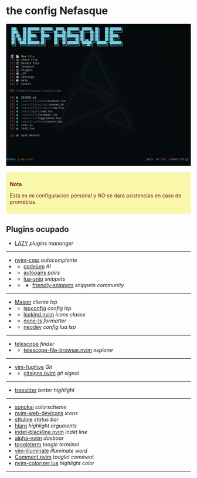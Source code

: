 # the config Nefasque

![demo](demo_Nvim.jpg)

<div class="warning">
  <p><b>Nota</b> </p>
  <p>
    Esta es mi configuracion personal y NO se dara 
    asistencias en caso de promeblas.
  </p>
</div>

## Plugins ocupado 
- [LAZY](https://github.com/folke/lazy.nvim) *plugins mananger*
---
- [nvim-cmp](https://github.com/hrsh7th/nvim-cmp) *autocomplente* 
- - [codeium](https://github.com/Exafunction/codeium.nvim) *AI* 
- - [autopairs](https://github.com/windwp/nvim-autopairs) *pairs*
- - [lua-snip](https://github.com/saadparwaiz1/cmp_luasnip) *snippets* 
- - - [friendly-snippets](https://github.com/rafamadriz/friendly-snippets)  *snippets community*
---
- [Mason](https://github.com/williamboman/mason.nvim) *cliente lsp*
- - [lspconfig](https://github.com/neovim/nvim-lspconfig) *config lsp*
- - [lspkind.nvim](https://github.com/williamboman/mason.nvim) *icons classe* 
- - [none-ls](https://github.com/nvimtools/none-ls.nvim) *formatter* 
- - [neodev](https://github.com/folke/neodev.nvim) *config lua lsp*
---
- [telescope](https://github.com/nvim-telescope/telescope-fzf-native.nvim) *finder*
- - [telescope-file-browser.nvim](https://github.com/nvim-telescope/telescope-file-browser.nvim) *explorer* 
---
- [vim-fugitive](https://github.com/tpope/vim-fugitive) *Git*
- - [gitsigns.nvim](https://github.com/lewis6991/gitsigns.nvim) *git signal*
---
- [treesitter](https://github.com/nvim-treesitter/nvim-treesitter) *better highlight*

---
- [sonokai](https://github.com/sainnhe/sonokai) *colorscheme*
- [nvim-web-devicons](https://github.com/nvim-tree/nvim-web-devicons) *icons*
- [sttuline](https://github.com/sontungexpt/sttusline) *status bar* 
- [hlarg](https://github.com/m-demare/hlargs.nvim) *highlight arguments* 
- [indet-blackline.nvim](https://github.com/lukas-reineke/indent-blankline.nvim) *indet line*
- [alpha-nvim](https://github.com/goolord/alpha-nvim) *dasboar*
- [toggleterm](https://github.com/akinsho/toggleterm.nvim) *toogle terminal*
- [vim-illuminate](https://github.com/RRethy/vim-illuminate) *illuminate word*
- [Comment.nvim](https://github.com/numToStr/Comment.nvim) *tooglet comment*
- [nvim-colorizer.lua](https://github.com/NvChad/nvim-colorizer.lua) *highlight color*
---
<style>
  .warning {
    background-color: #f8f7aa;
    border-color: #f5c6cb;
    color: #721c24;
    padding: 10px;
    border-radius: 5px;
  }
</style>